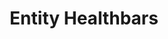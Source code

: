 ---
title: Entity Healthbars
permalink: /article/compliance32xAddons/Entity%20Healthbars
comments: true
comments-id: EntityHealthbars32x
header-img: article/compliance32xAddons/Entity Healthbars.jpg

carousel-img: article/carousel/Entity Healthbars/32x/
show_carousel_name: false

long_text: This pack adds 32x resolution healthbars to all of the entities that support OptiFine entity models. This pack requires OptiFine to work.

authors:
  - Ewan Howell:
    - https://twitter.com/ewanhowell5195

download:
  - ewanhowell.com:
    - https://www.ewanhowell.com/?pack=entity-healthbars-hd
---